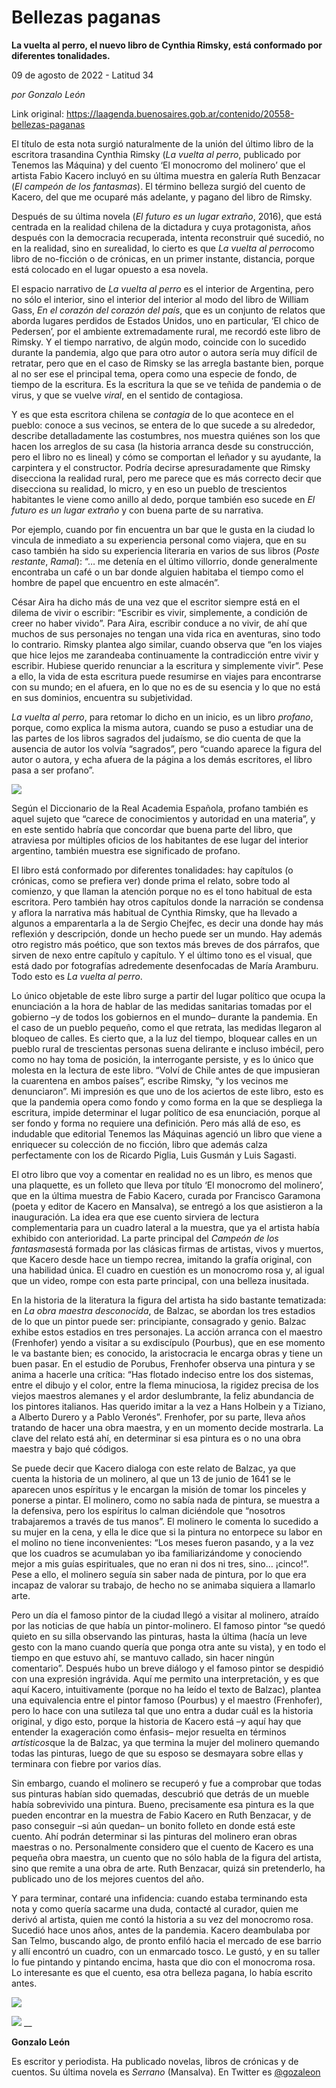 # Bellezas paganas

**La vuelta al perro, el nuevo libro de Cynthia Rimsky, está conformado por diferentes tonalidades.**

09 de agosto de 2022 - Latitud 34

_por Gonzalo León_

Link original: https://laagenda.buenosaires.gob.ar/contenido/20558-bellezas-paganas



El título de esta nota surgió naturalmente de la unión del último libro de la escritora trasandina Cynthia Rimsky (*La vuelta al perro*, publicado por Tenemos las Máquina) y del cuento ‘El monocromo del molinero’ que el artista Fabio Kacero incluyó en su última muestra en galería Ruth Benzacar (*El campeón de los fantasmas*). El término belleza surgió del cuento de Kacero, del que me ocuparé más adelante, y pagano del libro de Rimsky.




Después de su última novela (*El futuro es un lugar extraño*, 2016), que está centrada en la realidad chilena de la dictadura y cuya protagonista, años después con la democracia recuperada, intenta reconstruir qué sucedió, no en la realidad, sino en *su*realidad, lo cierto es que *La vuelta al perro*como libro de no-ficción o de crónicas, en un primer instante, distancia, porque está colocado en el lugar opuesto a esa novela.




El espacio narrativo de *La vuelta al perro* es el interior de Argentina, pero no sólo el interior, sino el interior del interior al modo del libro de William Gass, *En el corazón del corazón del país*, que es un conjunto de relatos que aborda lugares perdidos de Estados Unidos, uno en particular, ‘El chico de Pedersen’, por el ambiente extremadamente rural, me recordó este libro de Rimsky. Y el tiempo narrativo, de algún modo, coincide con lo sucedido durante la pandemia, algo que para otro autor o autora sería muy difícil de retratar, pero que en el caso de Rimsky se las arregla bastante bien, porque al no ser ese el principal tema, opera como una especie de fondo, de tiempo de la escritura. Es la escritura la que se ve teñida de pandemia o de virus, y que se vuelve *viral*, en el sentido de contagiosa.




Y es que esta escritora chilena se *contagia* de lo que acontece en el pueblo: conoce a sus vecinos, se entera de lo que sucede a su alrededor, describe detalladamente las costumbres, nos muestra quiénes son los que hacen los arreglos de su casa (la historia arranca desde su construcción, pero el libro no es lineal) y cómo se comportan el leñador y su ayudante, la carpintera y el constructor. Podría decirse apresuradamente que Rimsky disecciona la realidad rural, pero me parece que es más correcto decir que disecciona su realidad, lo micro, y en eso un pueblo de trescientos habitantes le viene como anillo al dedo, porque también eso sucede en *El futuro es un lugar extraño* y con buena parte de su narrativa.




Por ejemplo, cuando por fin encuentra un bar que le gusta en la ciudad lo vincula de inmediato a su experiencia personal como viajera, que en su caso también ha sido su experiencia literaria en varios de sus libros (*Poste restante*, *Ramal*): “… me detenía en el último villorrio, donde generalmente encontraba un café o un bar donde alguien habitaba el tiempo como el hombre de papel que encuentro en este almacén”.




César Aira ha dicho más de una vez que el escritor siempre está en el dilema de vivir o escribir: “Escribir es vivir, simplemente, a condición de creer no haber vivido”. Para Aira, escribir conduce a no vivir, de ahí que muchos de sus personajes no tengan una vida rica en aventuras, sino todo lo contrario. Rimsky plantea algo similar, cuando observa que “en los viajes que hice lejos me zarandeaba continuamente la contradicción entre vivir y escribir. Hubiese querido renunciar a la escritura y simplemente vivir”. Pese a ello, la vida de esta escritura puede resumirse en viajes para encontrarse con su mundo; en el afuera, en lo que no es de su esencia y lo que no está en sus dominios, encuentra su subjetividad.




*La vuelta al perro*, para retomar lo dicho en un inicio, es un libro *profano*, porque, como explica la misma autora, cuando se puso a estudiar una de las partes de los libros sagrados del judaísmo, se dio cuenta de que la ausencia de autor los volvía “sagrados”, pero “cuando aparece la figura del autor o autora, y echa afuera de la página a los demás escritores, el libro pasa a ser profano”.




![](https://cdn.feater.me/files/images/322858/c72cd4f3-955d-4fb5-a405-d421f9e6814c.jpg)




Según el Diccionario de la Real Academia Española, profano también es aquel sujeto que “carece de conocimientos y autoridad en una materia”, y en este sentido habría que concordar que buena parte del libro, que atraviesa por múltiples oficios de los habitantes de ese lugar del interior argentino, también muestra ese significado de profano.




El libro está conformado por diferentes tonalidades: hay capítulos (o crónicas, como se prefiera ver) donde prima el relato, sobre todo al comienzo, y que llaman la atención porque no es el tono habitual de esta escritora. Pero también hay otros capítulos donde la narración se condensa y aflora la narrativa más habitual de Cynthia Rimsky, que ha llevado a algunos a emparentarla a la de Sergio Chejfec, es decir una donde hay más reflexión y descripción, donde un hecho puede ser un mundo. Hay además otro registro más poético, que son textos más breves de dos párrafos, que sirven de nexo entre capítulo y capítulo. Y el último tono es el visual, que está dado por fotografías adredemente desenfocadas de María Aramburu. Todo esto es *La vuelta al perro*.




Lo único objetable de este libro surge a partir del lugar político que ocupa la enunciación a la hora de hablar de las medidas sanitarias tomadas por el gobierno –y de todos los gobiernos en el mundo– durante la pandemia. En el caso de un pueblo pequeño, como el que retrata, las medidas llegaron al bloqueo de calles. Es cierto que, a la luz del tiempo, bloquear calles en un pueblo rural de trescientas personas suena delirante e incluso imbécil, pero como no hay toma de posición, la interrogante persiste, y es lo único que molesta en la lectura de este libro. “Volví de Chile antes de que impusieran la cuarentena en ambos países”, escribe Rimsky, “y los vecinos me denunciaron”. Mi impresión es que uno de los aciertos de este libro, esto es que la pandemia opera como fondo y como forma en la que se despliega la escritura, impide determinar el lugar político de esa enunciación, porque al ser fondo y forma no requiere una definición. Pero más allá de eso, es indudable que editorial Tenemos las Máquinas agenció un libro que viene a enriquecer su colección de no ficción, libro que además calza perfectamente con los de Ricardo Piglia, Luis Gusmán y Luis Sagasti.




El otro libro que voy a comentar en realidad no es un libro, es menos que una plaquette, es un folleto que lleva por título ‘El monocromo del molinero’, que en la última muestra de Fabio Kacero, curada por Francisco Garamona (poeta y editor de Kacero en Mansalva), se entregó a los que asistieron a la inauguración. La idea era que ese cuento sirviera de lectura complementaria para un cuadro lateral a la muestra, que ya el artista había exhibido con anterioridad. La parte principal del *Campeón de los fantasmas*está formada por las clásicas firmas de artistas, vivos y muertos, que Kacero desde hace un tiempo recrea, imitando la grafía original, con una habilidad única. El cuadro en cuestión es un monocromo rosa y, al igual que un video, rompe con esta parte principal, con una belleza inusitada.




En la historia de la literatura la figura del artista ha sido bastante tematizada: en *La obra maestra desconocida*, de Balzac, se abordan los tres estadios de lo que un pintor puede ser: principiante, consagrado y genio. Balzac exhibe estos estadios en tres personajes. La acción arranca con el maestro (Frenhofer) yendo a visitar a su exdiscípulo (Pourbus), que en ese momento le va bastante bien; es conocido, la aristocracia le encarga obras y tiene un buen pasar. En el estudio de Porubus, Frenhofer observa una pintura y se anima a hacerle una crítica: “Has flotado indeciso entre los dos sistemas, entre el dibujo y el color, entre la flema minuciosa, la rigidez precisa de los viejos maestros alemanes y el ardor deslumbrante, la feliz abundancia de los pintores italianos. Has querido imitar a la vez a Hans Holbein y a Tiziano, a Alberto Durero y a Pablo Veronés”. Frenhofer, por su parte, lleva años tratando de hacer una obra maestra, y en un momento decide mostrarla. La clave del relato está ahí, en determinar si esa pintura es o no una obra maestra y bajo qué códigos.




Se puede decir que Kacero dialoga con este relato de Balzac, ya que cuenta la historia de un molinero, al que un 13 de junio de 1641 se le aparecen unos espíritus y le encargan la misión de tomar los pinceles y ponerse a pintar. El molinero, como no sabía nada de pintura, se muestra a la defensiva, pero los espíritus lo calman diciéndole que “nosotros trabajaremos a través de tus manos”. El molinero le comenta lo sucedido a su mujer en la cena, y ella le dice que si la pintura no entorpece su labor en el molino no tiene inconvenientes: “Los meses fueron pasando, y a la vez que los cuadros se acumulaban yo iba familiarizándome y conociendo mejor a mis guías espirituales, que no eran ni dos ni tres, sino… ¡cinco!”. Pese a ello, el molinero seguía sin saber nada de pintura, por lo que era incapaz de valorar su trabajo, de hecho no se animaba siquiera a llamarlo arte.




Pero un día el famoso pintor de la ciudad llegó a visitar al molinero, atraído por las noticias de que había un pintor-molinero. El famoso pintor “se quedó quieto en su silla observando las pinturas, hasta la última (hacía un leve gesto con la mano cuando quería que ponga otra ante su vista), y en todo el tiempo en que estuvo ahí, se mantuvo callado, sin hacer ningún comentario”. Después hubo un breve diálogo y el famoso pintor se despidió con una expresión ingrávida. Aquí me permito una interpretación, y es que aquí Kacero, intuitivamente (porque no ha leído el texto de Balzac), plantea una equivalencia entre el pintor famoso (Pourbus) y el maestro (Frenhofer), pero lo hace con una sutileza tal que uno entra a dudar cuál es la historia original, y digo esto, porque la historia de Kacero está –y aquí hay que entender la exageración como énfasis– mejor resuelta en términos *artísticos*que la de Balzac, ya que termina la mujer del molinero quemando todas las pinturas, luego de que su esposo se desmayara sobre ellas y terminara con fiebre por varios días.




Sin embargo, cuando el molinero se recuperó y fue a comprobar que todas sus pinturas habían sido quemadas, descubrió que detrás de un mueble había sobrevivido una pintura. Bueno, precisamente esa pintura es la que pueden encontrar en la muestra de Fabio Kacero en Ruth Benzacar, y de paso conseguir –si aún quedan– un bonito folleto en donde está este cuento. Ahí podrán determinar si las pinturas del molinero eran obras maestras o no. Personalmente considero que el cuento de Kacero es una pequeña obra maestra, un cuento que no sólo habla de la figura del artista, sino que remite a una obra de arte. Ruth Benzacar, quizá sin pretenderlo, ha publicado uno de los mejores cuentos del año.




Y para terminar, contaré una infidencia: cuando estaba terminando esta nota y como quería sacarme una duda, contacté al curador, quien me derivó al artista, quien me contó la historia a su vez del monocromo rosa. Sucedió hace unos años, antes de la pandemia. Kacero deambulaba por San Telmo, buscando algo, de pronto enfiló hacia el mercado de ese barrio y allí encontró un cuadro, con un enmarcado tosco. Le gustó, y en su taller lo fue pintando y pintando encima, hasta que dio con el monocroma rosa. Lo interesante es que el cuento, esa otra belleza pagana, lo había escrito antes.




![](https://cdn.feater.me/files/images/322856/77475df6-f23c-4253-ac02-0289a812e898.jpg)




![](https://cdn.feater.me/files/images/322854/74ed33d0-f195-4285-b3a7-ad43f5ff707d.jpg)
\_\_
 



**Gonzalo León**




Es escritor y periodista. Ha publicado novelas, libros de crónicas y de cuentos. Su última novela es *Serrano* (Mansalva). En Twitter es [@gozaleon](https://twitter.com/gozaleon/media)



